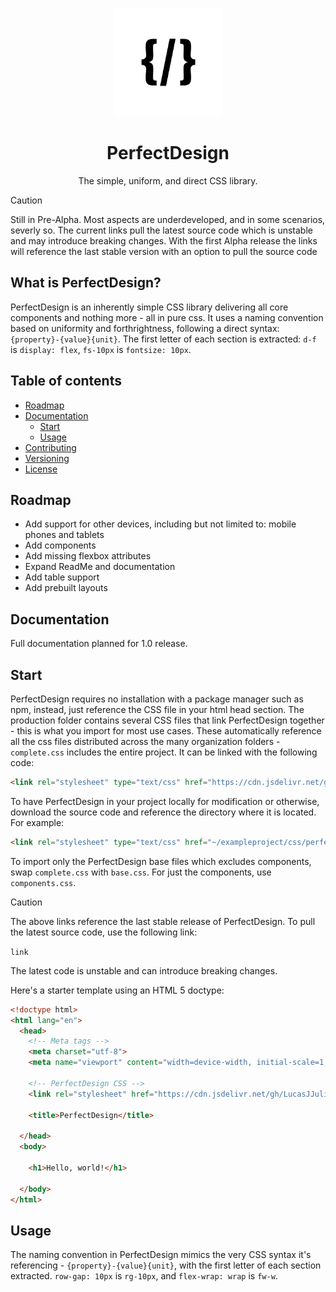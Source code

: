 <p align="center">
    <a href="" alt="Perfectionary Logo">
    <img src="https://github.com/LucasJJulien/PerfectDesign/blob/main/media/logowhite.png?raw=true" height="173"/></a>
</p>

<h1 align="center"> PerfectDesign </h1>
<p align="center"> The simple, uniform, and direct CSS library. </p>

> [!CAUTION]  
> Still in Pre-Alpha. Most aspects are underdeveloped, and in some scenarios, severly so. The current links pull the latest source code which is unstable and may introduce breaking changes. With the first Alpha release the links will reference the last stable version with an option to pull the source code 

## What is PerfectDesign?
PerfectDesign is an inherently simple CSS library delivering all core components and nothing more - all in pure css. It uses a naming convention based on uniformity and forthrightness, following a direct syntax: ```{property}-{value}{unit}```. The first letter of each section is extracted: ```d-f``` is ```display: flex```, ```fs-10px``` is ```fontsize: 10px```. 

## Table of contents
- [Roadmap](#roadmap)
- [Documentation](#documentation)
   - [Start](#start)
   - [Usage](#usage)
- [Contributing](#contributing)
- [Versioning](#versioning)
- [License](#license)

## Roadmap
- Add support for other devices, including but not limited to: mobile phones and tablets
- Add components
- Add missing flexbox attributes
- Expand ReadMe and documentation
- Add table support
- Add prebuilt layouts

## Documentation
Full documentation planned for 1.0 release.

## Start
PerfectDesign requires no installation with a package manager such as npm, instead, just reference the CSS file in your html head section. The production folder contains several CSS files that link PerfectDesign together - this is what you import for most use cases. These automatically reference all the css files distributed across the many organization folders - ```complete.css``` includes the entire project. It can be linked with the following code: 

```html
<link rel="stylesheet" type="text/css" href="https://cdn.jsdelivr.net/gh/LucasJJulien/PerfectDesign@main/production/complete.css">
```

To have PerfectDesign in your project locally for modification or otherwise, download the source code and reference the directory where it is located. For example: 

```html
<link rel="stylesheet" type="text/css" href="~/exampleproject/css/perfectdesign/production/complete.css">
```

To import only the PerfectDesign base files which excludes components, swap ```complete.css``` with ```base.css```. For just the components, use ```components.css```. 


> [!CAUTION]  
> The above links reference the last stable release of PerfectDesign. To pull the latest source code, use the following link:
> 
> ```link```
> 
> The latest code is unstable and can introduce breaking changes.


Here's a starter template using an HTML 5 doctype:

```html
<!doctype html>
<html lang="en">
  <head>
    <!-- Meta tags -->
    <meta charset="utf-8">
    <meta name="viewport" content="width=device-width, initial-scale=1, shrink-to-fit=no">

    <!-- PerfectDesign CSS -->
    <link rel="stylesheet" href="https://cdn.jsdelivr.net/gh/LucasJJulien/PerfectDesign@main/production/complete.css">

    <title>PerfectDesign</title>
    
  </head>
  <body>
  
    <h1>Hello, world!</h1>

  </body>
</html>
```

## Usage
The naming convention in PerfectDesign mimics the very CSS syntax it's referencing - ```{property}-{value}{unit}```, with the first letter of each section extracted. ```row-gap: 10px``` is ```rg-10px```, and ```flex-wrap: wrap``` is ```fw-w```. 



